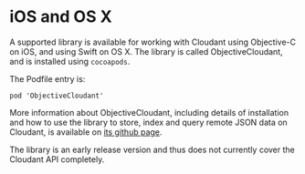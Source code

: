 # iOS and OS&nbsp;X

A supported library is available for working with Cloudant using Objective-C on iOS, and using Swift on OS&nbsp;X.
The library is called ObjectiveCloudant,
and is installed using `cocoapods`.

The Podfile entry is:

```
pod 'ObjectiveCloudant'
```

More information about ObjectiveCloudant,
including details of installation and how to use the library to store, index and query remote JSON data on Cloudant,
is available on [its github page](https://github.com/cloudant/objective-cloudant).

The library is an early release version and thus does not currently cover the Cloudant API completely.
